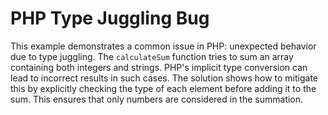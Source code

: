 # PHP Type Juggling Bug
This example demonstrates a common issue in PHP: unexpected behavior due to type juggling. The `calculateSum` function tries to sum an array containing both integers and strings. PHP's implicit type conversion can lead to incorrect results in such cases.  The solution shows how to mitigate this by explicitly checking the type of each element before adding it to the sum. This ensures that only numbers are considered in the summation.